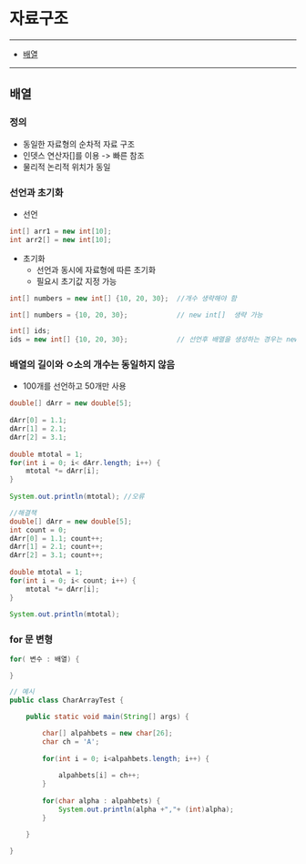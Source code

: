 # 자료구조
---

- [배열](##배열)

---

## 배열

### 정의

- 동일한 자료형의 순차적 자료 구조
- 인뎃스 연산자[]를 이용 -> 빠른 참조
- 물리적 논리적 위치가 동일

### 선언과 초기화

- 선언

```java
int[] arr1 = new int[10];
int arr2[] = new int[10];
```

- 초기화
  - 선언과 동시에 자료형에 따른 초기화
  - 필요시 초기값 지정 가능

```java
int[] numbers = new int[] {10, 20, 30};  //개수 생략해야 함

int[] numbers = {10, 20, 30};            // new int[]  생략 가능 

int[] ids; 
ids = new int[] {10, 20, 30};            // 선언후 배열을 생성하는 경우는 new int[] 생략할 수 없음
```

### 배열의 길이와 ㅇ소의 개수는 동일하지 않음

- 100개를 선언하고 50개만 사용

```java
double[] dArr = new double[5];
		
dArr[0] = 1.1;  
dArr[1] = 2.1; 
dArr[2] = 3.1; 
		
double mtotal = 1;
for(int i = 0; i< dArr.length; i++) {
	mtotal *= dArr[i];
}
		
System.out.println(mtotal); //오류

//해결책
double[] dArr = new double[5];
int count = 0;
dArr[0] = 1.1; count++; 
dArr[1] = 2.1; count++;
dArr[2] = 3.1; count++;
		
double mtotal = 1;
for(int i = 0; i< count; i++) {
	mtotal *= dArr[i];
}
		
System.out.println(mtotal);
```

### for 문 변형

```java
for( 변수 : 배열) {

}

// 예시
public class CharArrayTest {

	public static void main(String[] args) {

		char[] alpahbets = new char[26];
		char ch = 'A';
		
		for(int i = 0; i<alpahbets.length; i++) {
			
			alpahbets[i] = ch++;
		}
		
		for(char alpha : alpahbets) {
			System.out.println(alpha +","+ (int)alpha);
		}

	}

}
```

